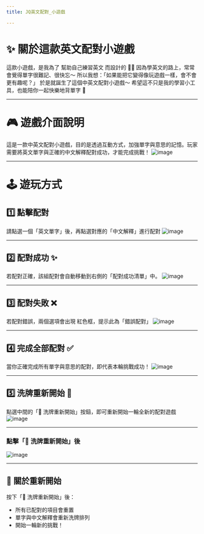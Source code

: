 ```yaml
---
title: JQ英文配對_小遊戲

---
```


# ✨ 關於這款英文配對小遊戲
這款小遊戲，是我為了 幫助自己練習英文 而設計的 📝💬
因為學英文的路上，常常會覺得單字很難記、很快忘～
所以我想：「如果能把它變得像玩遊戲一樣，會不會更有趣呢？」
於是就誕生了這個中英文配對小遊戲～
希望這不只是我的學習小工具，也能陪你一起快樂地背單字 🎈

---


# 🎮 遊戲介面說明
這是一款中英文配對小遊戲，目的是透過互動方式，加強單字與意思的記憶。玩家需要將英文單字與正確的中文解釋配對成功，才能完成挑戰！
![image](https://hackmd.io/_uploads/HkR5hQ7mee.png)

---

# 🕹️ 遊玩方式

## 1️⃣ 點擊配對
請點選一個「英文單字」後，再點選對應的「中文解釋」進行配對
![image](https://hackmd.io/_uploads/HyEza7X7ge.png)

---

## 2️⃣ 配對成功 ✨
若配對正確，該組配對會自動移動到右側的「配對成功清單」中。
![image](https://hackmd.io/_uploads/Sy-qp77Xxl.png)


---


## 3️⃣ 配對失敗 ❌
若配對錯誤，兩個選項會出現 紅色框，提示此為「錯誤配對」
![image](https://hackmd.io/_uploads/BkzsaQXXgx.png)

---


## 4️⃣ 完成全部配對 ✅
當你正確完成所有單字與意思的配對，即代表本輪挑戰成功！
![image](https://hackmd.io/_uploads/BJnxA7XXll.png)


---

## 5️⃣ 洗牌重新開始 🔄
點選中間的「🔄 洗牌重新開始」按鈕，即可重新開始一輪全新的配對遊戲
![image](https://hackmd.io/_uploads/rJ04A7Xmeg.png)

---

###  點擊「🔄 洗牌重新開始」後
![image](https://hackmd.io/_uploads/ryYUCXQmeg.png)

---

## 🔁 關於重新開始
按下「🔄 洗牌重新開始」後：
* 所有已配對的項目會重置
* 單字與中文解釋會重新洗牌排列
* 開始一輪新的挑戰！
